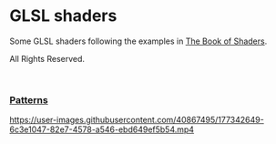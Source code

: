# GLSL shaders

Some GLSL shaders following the examples in [The Book of Shaders](https://thebookofshaders.com/).

All Rights Reserved.

<br>

### [Patterns](https://thebookofshaders.com/09/)



https://user-images.githubusercontent.com/40867495/177342649-6c3e1047-82e7-4578-a546-ebd649ef5b54.mp4

